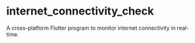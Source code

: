 # internet_connectivity_check
A cross-platform Flutter program to monitor internet connectivity in real-time.
